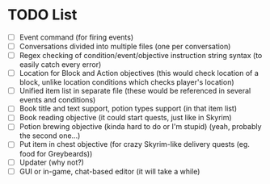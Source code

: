 # TODO List

* [ ] Event command (for firing events)
* [ ] Conversations divided into multiple files (one per conversation)
* [ ] Regex checking of condition/event/objective instruction string syntax (to easily catch every error)
* [ ] Location for Block and Action objectives (this would check location of a block, unlike location conditions which checks player's location)
* [ ] Unified item list in separate file (these would be referenced in several events and conditions)
* [ ] Book title and text support, potion types support (in that item list)
* [ ] Book reading objective (it could start quests, just like in Skyrim)
* [ ] Potion brewing objective (kinda hard to do or I'm stupid) (yeah, probably the second one...)
* [ ] Put item in chest objective (for crazy Skyrim-like delivery quests (eg. food for Greybeards))
* [ ] Updater (why not?)
* [ ] GUI or in-game, chat-based editor (it will take a while)
